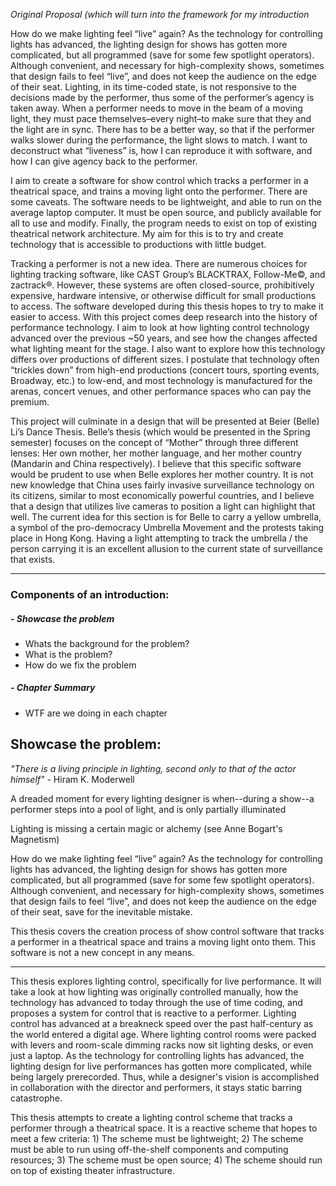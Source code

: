 *Original Proposal (which will turn into the framework for my introduction*

How do we make lighting feel “live” again? As the technology for controlling lights has
advanced, the lighting design for shows has gotten more complicated, but all programmed
(save for some few spotlight operators). Although convenient, and necessary for
high-complexity shows, sometimes that design fails to feel “live”, and does not keep the
audience on the edge of their seat. Lighting, in its time-coded state, is not responsive to the
decisions made by the performer, thus some of the performer’s agency is taken away. When a performer needs to move in the beam of a moving light, they must pace themselves–every night–to make sure that they and the light are in sync. There has to be a better way, so that if the performer walks slower during the performance, the light slows to match. I want to deconstruct what “liveness” is, how I can reproduce it with software, and how I can give agency back to the performer.

I aim to create a software for show control which tracks a performer in a theatrical space, and trains a moving light onto the performer. There are some caveats. The software needs to be lightweight, and able to run on the average laptop computer. It must be open source, and publicly available for all to use and modify. Finally, the program needs to exist on top of
existing theatrical network architecture. My aim for this is to try and create technology that is accessible to productions with little budget.

Tracking a performer is not a new idea. There are numerous choices for lighting tracking
software, like CAST Group’s BLACKTRAX, Follow-Me©, and zactrack®. However, these
systems are often closed-source, prohibitively expensive, hardware intensive, or otherwise
difficult for small productions to access. The software developed during this thesis hopes to
try to make it easier to access. With this project comes deep research into the history of performance technology. I aim to look at how lighting control technology advanced over the previous ~50 years, and see how the changes affected what lighting meant for the stage. I also want to explore how this technology differs over productions of different sizes. I postulate that technology often “trickles down” from high-end productions (concert tours, sporting events, Broadway, etc.) to low-end, and most technology is manufactured for the arenas, concert venues, and other performance spaces who can pay the premium.

This project will culminate in a design that will be presented at Beier (Belle) Li’s Dance
Thesis. Belle’s thesis (which would be presented in the Spring semester) focuses on the
concept of “Mother” through three different lenses: Her own mother, her mother language,
and her mother country (Mandarin and China respectively). I believe that this specific
software would be prudent to use when Belle explores her mother country. It is not new
knowledge that China uses fairly invasive surveillance technology on its citizens, similar to
most economically powerful countries, and I believe that a design that utilizes live cameras to position a light can highlight that well. The current idea for this section is for Belle to carry a yellow umbrella, a symbol of the pro-democracy Umbrella Movement and the protests taking place in Hong Kong. Having a light attempting to track the umbrella / the person carrying it is an excellent allusion to the current state of surveillance that exists.

------------------------------------------------------------------------

### Components of an introduction:
##### -  Showcase the problem
- Whats the background for the problem?
- What is the problem?
- How do we fix the problem
##### - Chapter Summary
- WTF are we doing in each chapter

## Showcase the problem:

*"There is a living principle in lighting, second only to that of the actor himself"* - Hiram K. Moderwell

A dreaded moment for every lighting designer is when--during a show--a performer steps into a pool of light, and is only partially illuminated

Lighting is missing a certain magic or alchemy (see Anne Bogart's Magnetism)

How do we make lighting feel “live” again? As the technology for controlling lights has
advanced, the lighting design for shows has gotten more complicated, but all programmed
(save for some few spotlight operators). Although convenient, and necessary for
high-complexity shows, sometimes that design fails to feel “live”, and does not keep the
audience on the edge of their seat, save for the inevitable mistake. 

This thesis covers the creation process of show control software that tracks a performer in a theatrical space and trains a moving light onto them. This software is not a new concept in any means.

---

This thesis explores lighting control, specifically for live performance. It will take a look at how lighting was originally controlled manually, how the technology has advanced to today through the use of time coding, and proposes a system for control that is reactive to a performer. Lighting control has advanced at a breakneck speed over the past half-century as the world entered a digital age. Where lighting control rooms were packed with levers and room-scale dimming racks now sit lighting desks, or even just a laptop. As the technology for controlling lights has advanced, the lighting design for live performances has gotten more complicated, while being largely prerecorded. Thus, while a designer's vision is accomplished in collaboration with the director and performers, it stays static barring catastrophe.

This thesis attempts to create a lighting control scheme that tracks a performer through a theatrical space. It is a reactive scheme that hopes to meet a few criteria: 1) The scheme must be lightweight; 2) The scheme must be able to run using off-the-shelf components and computing resources; 3) The scheme must be open source; 4) The scheme should run on top of existing theater infrastructure. 